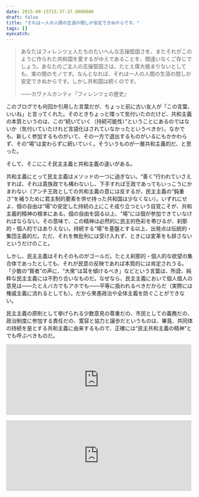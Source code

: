 ```yaml
---
date: 2015-09-15T15:37:37.0000000
draft: false
title: "それは一人の人間の生涯の間しか安定できぬからです。"
tags: []
eyecatch: 
---
```


<blockquote>
<p>あなたはフィレンツェ人たちのたいへんな志操堅固さを、またそれがこのように作られた共和国を愛するがゆえであることを、間違いなくご存じでしょう。あなたのご主人の志操堅固さは、たとえ偉大極まりないとしても、束の間のモノです。なんとなれば、それは一人の人間の生涯の間しか安定できぬからです。しかし共和国は続くのです。</p><p>――カヴァルカンティ『フィレンツェの歴史』</p>

</blockquote>
<p>このブログでも何回か引用した言葉だが、ちょっと前に古い友人が「この言葉、いいね」と言ってくれた。そのときちょっと喋って気付いたのだけど、共和主義の本質というのは、この“続いていく（持続可能性）”ということにあるのではないか（気付いていたけれど言語化はされていなかったというべきか）。なかでも、新しく参加するものがいて、その一方で退出するものがいるにもかかわらず、その“場”は変わらずに続いていく。そういうものが一層共和主義的だ、と思った。</p><p>そして、そこにこそ民主主義と共和主義の違いがある。</p><p>共和主義にとって民主主義はメソッドの一つに過ぎない。“善く”行われていさえすれば、それは貴族政でも構わないし、下手すれば王政であってもいっこうにかまわない（アンチ王政としての共和主義の意には反するが、民主主義の“鈍重さ”を補うために君主制的要素を併せ持った共和国は少なくない）。いずれにせよ、個の自由は“場”の安定した持続の上にこそ成り立つという自覚こそが、共和主義的精神の根本にある。個の自由を図る以上、“場”には個が参加できていなければならない。その意味で、この精神は必然的に民主的色彩を帯びるが、刹那的・個人的ではありえない。持続する“場”を基盤とする以上、出発点は伝統的・集団主義的だ。ただ、それを無批判には受け入れず、ときには変革をも辞さないというだけのこと。</p><p>しかし、民主主義はそれそのものがゴールだ。たとえ刹那的・個人的な欲望の集合体であったとしても、それが民意の反映であれば本質的には肯定されうる。「少数の“賢者”の声に、“大衆”は耳を傾けるべき」などという言葉は、所詮、純粋な民主主義には不釣り合いなものだ。なぜなら、民主主義において個人個人の意見は――たとえバカでもアホでも――平等に扱われるべきだからだ（実際には権威主義に流れるとしても）。だから衆愚政治や全体主義を防ぐことができない。</p><p>民主主義の原則として挙げられる少数意見の尊重だの、市民としての義務だの、政治制度に参加する責任だの、寛容と協力と譲歩だというものは、畢竟、共同体の持続を是とする共和主義に由来するもので、正確には“民主共和主義の精神”とでも呼ぶべきものだ。</p><p><iframe src="https://hatenablog-parts.com/embed?url=https%3A%2F%2Fblog.daruyanagi.jp%2Fentry%2F2012%2F02%2F27%2F231155" title=" res publica －－しかし共和国は続くのです。 - だるろぐ" class="embed-card embed-blogcard" scrolling="no" frameborder="0" style="display: block; width: 100%; height: 190px; max-width: 500px; margin: 10px 0px;"></iframe></p><p><iframe src="https://hatenablog-parts.com/embed?url=https%3A%2F%2Fblog.daruyanagi.jp%2Fentry%2F2012%2F04%2F17%2F024755" title="民主主義と共和主義 - だるろぐ" class="embed-card embed-blogcard" scrolling="no" frameborder="0" style="display: block; width: 100%; height: 190px; max-width: 500px; margin: 10px 0px;"></iframe></p>
